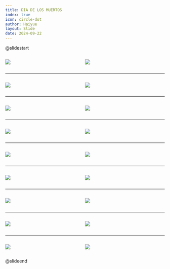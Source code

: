 ```yaml
---
title: DIA DE LOS MUERTOS
index: true
icon: circle-dot
author: Haiyue
layout: Slide
date: 2024-09-22
---
```

 
@slidestart

<div style="display:flex">
<div style="flex:1">

![](https://raw.githubusercontent.com/yclord/reading/refs/heads/master/english/Level-N/DIA%20DE%20LOS%20MUERTOS/001.webp)
</div>
<div style="flex:1">

![](https://raw.githubusercontent.com/yclord/reading/refs/heads/master/english/Level-N/DIA%20DE%20LOS%20MUERTOS/002.webp)
</div>
</div>

---

<div style="display:flex">
<div style="flex:1">

![](https://raw.githubusercontent.com/yclord/reading/refs/heads/master/english/Level-N/DIA%20DE%20LOS%20MUERTOS/003.webp)
</div>
<div style="flex:1">

![](https://raw.githubusercontent.com/yclord/reading/refs/heads/master/english/Level-N/DIA%20DE%20LOS%20MUERTOS/004.webp)
</div>
</div>

---

<div style="display:flex">
<div style="flex:1">

![](https://raw.githubusercontent.com/yclord/reading/refs/heads/master/english/Level-N/DIA%20DE%20LOS%20MUERTOS/005.webp)
</div>
<div style="flex:1">

![](https://raw.githubusercontent.com/yclord/reading/refs/heads/master/english/Level-N/DIA%20DE%20LOS%20MUERTOS/006.webp)
</div>
</div>

---

<div style="display:flex">
<div style="flex:1">

![](https://raw.githubusercontent.com/yclord/reading/refs/heads/master/english/Level-N/DIA%20DE%20LOS%20MUERTOS/007.webp)
</div>
<div style="flex:1">

![](https://raw.githubusercontent.com/yclord/reading/refs/heads/master/english/Level-N/DIA%20DE%20LOS%20MUERTOS/008.webp)
</div>
</div>

---

<div style="display:flex">
<div style="flex:1">

![](https://raw.githubusercontent.com/yclord/reading/refs/heads/master/english/Level-N/DIA%20DE%20LOS%20MUERTOS/009.webp)
</div>
<div style="flex:1">

![](https://raw.githubusercontent.com/yclord/reading/refs/heads/master/english/Level-N/DIA%20DE%20LOS%20MUERTOS/010.webp)
</div>
</div>

---

<div style="display:flex">
<div style="flex:1">

![](https://raw.githubusercontent.com/yclord/reading/refs/heads/master/english/Level-N/DIA%20DE%20LOS%20MUERTOS/011.webp)
</div>
<div style="flex:1">

![](https://raw.githubusercontent.com/yclord/reading/refs/heads/master/english/Level-N/DIA%20DE%20LOS%20MUERTOS/012.webp)
</div>
</div>

---

<div style="display:flex">
<div style="flex:1">

![](https://raw.githubusercontent.com/yclord/reading/refs/heads/master/english/Level-N/DIA%20DE%20LOS%20MUERTOS/013.webp)
</div>
<div style="flex:1">

![](https://raw.githubusercontent.com/yclord/reading/refs/heads/master/english/Level-N/DIA%20DE%20LOS%20MUERTOS/014.webp)
</div>
</div>

---

<div style="display:flex">
<div style="flex:1">

![](https://raw.githubusercontent.com/yclord/reading/refs/heads/master/english/Level-N/DIA%20DE%20LOS%20MUERTOS/015.webp)
</div>
<div style="flex:1">

![](https://raw.githubusercontent.com/yclord/reading/refs/heads/master/english/Level-N/DIA%20DE%20LOS%20MUERTOS/016.webp)
</div>
</div>

---

<div style="display:flex">
<div style="flex:1">

![](https://raw.githubusercontent.com/yclord/reading/refs/heads/master/english/Level-N/DIA%20DE%20LOS%20MUERTOS/017.webp)
</div>
<div style="flex:1">

![](https://raw.githubusercontent.com/yclord/reading/refs/heads/master/english/Level-N/DIA%20DE%20LOS%20MUERTOS/018.webp)
</div>
</div>

@slideend